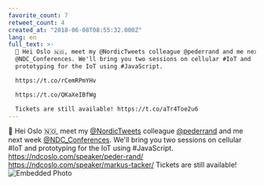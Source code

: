 ```yaml
---
favorite_count: 7
retweet_count: 4
created_at: "2018-06-08T08:55:32.000Z"
lang: en
full_text: >-
  👋 Hei Oslo 🇳🇴, meet my @NordicTweets colleague @pederrand and me next week
  @NDC_Conferences. We'll bring you two sessions on cellular #IoT and
  prototyping for the IoT using #JavaScript.

  https://t.co/rCemRPmYHv

  https://t.co/QKaXeIBfWg

  Tickets are still available! https://t.co/aTr4Toe2u6
---
```


👋 Hei Oslo 🇳🇴, meet my [@NordicTweets](https://twitter.com/NordicTweets)
colleague [@pederrand](https://twitter.com/pederrand) and me next week
[@NDC_Conferences](https://twitter.com/NDC_Conferences). We'll bring you two
sessions on cellular #IoT and prototyping for the IoT using #JavaScript.
<https://ndcoslo.com/speaker/peder-rand/>
<https://ndcoslo.com/speaker/markus-tacker/> Tickets are still available!
![Embedded Photo](https://twitter-media-coderbyheart.s3.eu-north-1.amazonaws.com/1005010427888185344-DfKDppVX4AAYJ_7.jpg)
